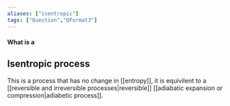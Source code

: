 ```yaml
---
aliases: ["isentropic"]
tags: ["Question","QFormat3"]
---
```


#### What is a
## Isentropic process
This is a process that has no change in [[entropy]], it is equivilent to a [[reversible and irreversible processes|reversible]] [[adiabatic expansion or compression|adiabetic process]].